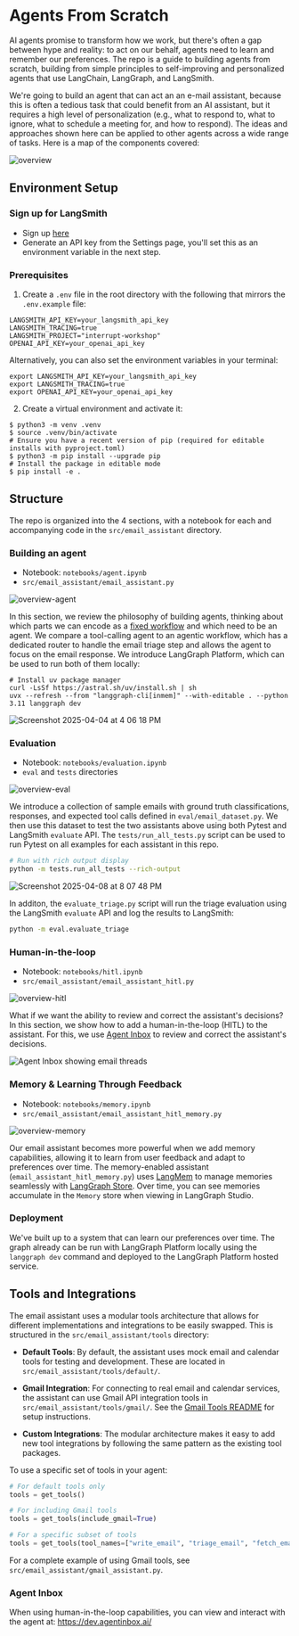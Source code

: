 # Agents From Scratch 

AI agents promise to transform how we work, but there's often a gap between hype and reality: to act on our behalf, agents need to learn and remember our preferences. The repo is a guide to building agents from scratch, building from simple principles to self-improving and personalized agents that use LangChain, LangGraph, and LangSmith. 

We're going to build an agent that can act an an e-mail assistant, because this is often a tedious task that could benefit from an AI assistant, but it requires a high level of personalization (e.g., what to respond to, what to ignore, what to schedule a meeting for, and how to respond). The ideas and approaches shown here can be applied to other agents across a wide range of tasks. Here is a map of the components covered:

![overview](notebooks/img/overview.png)

## Environment Setup 

### Sign up for LangSmith
* Sign up [here](https://smith.langchain.com/) 
* Generate an API key from the Settings page, you'll set this as an environment variable in the next step.

### Prerequisites

1. Create a `.env` file in the root directory with the following that mirrors the `.env.example` file:

```shell
LANGSMITH_API_KEY=your_langsmith_api_key
LANGSMITH_TRACING=true
LANGSMITH_PROJECT="interrupt-workshop"
OPENAI_API_KEY=your_openai_api_key
```

Alternatively, you can also set the environment variables in your terminal:
```shell
export LANGSMITH_API_KEY=your_langsmith_api_key
export LANGSMITH_TRACING=true
export OPENAI_API_KEY=your_openai_api_key
```

2. Create a virtual environment and activate it:
```shell
$ python3 -m venv .venv
$ source .venv/bin/activate
# Ensure you have a recent version of pip (required for editable installs with pyproject.toml)
$ python3 -m pip install --upgrade pip
# Install the package in editable mode
$ pip install -e .
```

## Structure 

The repo is organized into the 4 sections, with a notebook for each and accompanying code in the `src/email_assistant` directory.

### Building an agent 
* Notebook: `notebooks/agent.ipynb`
* `src/email_assistant/email_assistant.py`

![overview-agent](notebooks/img/overview_agent.png)

In this section, we review the philosophy of building agents, thinking about which parts we can encode as a [fixed workflow](https://langchain-ai.github.io/langgraph/tutorials/workflows/) and which need to be an agent. We compare a tool-calling agent to an agentic workflow, which has a dedicated router to handle the email triage step and allows the agent to focus on the email response. We introduce LangGraph Platform, which can be used to run both of them locally:
```shell
# Install uv package manager
curl -LsSf https://astral.sh/uv/install.sh | sh
uvx --refresh --from "langgraph-cli[inmem]" --with-editable . --python 3.11 langgraph dev
```

![Screenshot 2025-04-04 at 4 06 18 PM](notebooks/img/studio.png)

### Evaluation 
* Notebook: `notebooks/evaluation.ipynb`
* `eval` and `tests` directories

![overview-eval](notebooks/img/overview_eval.png)

We introduce a collection of sample emails with ground truth classifications, responses, and expected tool calls defined in `eval/email_dataset.py`. We then use this dataset to test the two assistants above using both Pytest and LangSmith `evaluate` API. The `tests/run_all_tests.py` script can be used to run Pytest on all examples for each assistant in this repo.

```bash
# Run with rich output display
python -m tests.run_all_tests --rich-output
```

![Screenshot 2025-04-08 at 8 07 48 PM](notebooks/img/eval.png)

In additon, the `evaluate_triage.py` script will run the triage evaluation using the LangSmith `evaluate` API and log the results to LangSmith:

```bash
python -m eval.evaluate_triage
```

### Human-in-the-loop 
* Notebook: `notebooks/hitl.ipynb`
* `src/email_assistant/email_assistant_hitl.py`

![overview-hitl](notebooks/img/overview_hitl.png)

What if we want the ability to review and correct the assistant's decisions? In this section, we show how to add a human-in-the-loop (HITL) to the assistant. For this, we use [Agent Inbox](https://github.com/langchain-ai/agent-inbox) to review and correct the assistant's decisions.

![Agent Inbox showing email threads](notebooks/img/agent-inbox.png)


### Memory & Learning Through Feedback 
* Notebook: `notebooks/memory.ipynb`
* `src/email_assistant/email_assistant_hitl_memory.py`

![overview-memory](notebooks/img/overview_memory.png)  

Our email assistant becomes more powerful when we add memory capabilities, allowing it to learn from user feedback and adapt to preferences over time. The memory-enabled assistant (`email_assistant_hitl_memory.py`) uses [LangMem](https://langchain-ai.github.io/langmem/) to manage memories seamlessly with [LangGraph Store](https://langchain-ai.github.io/langgraph/concepts/memory/#long-term-memory). Over time, you can see memories accumulate in the `Memory` store when viewing in LangGraph Studio.

### Deployment 

We've built up to a system that can learn our preferences over time. The graph already can be run with LangGraph Platform locally using the `langgraph dev` command and deployed to the LangGraph Platform hosted service.

## Tools and Integrations

The email assistant uses a modular tools architecture that allows for different implementations and integrations to be easily swapped. This is structured in the `src/email_assistant/tools` directory:

- **Default Tools**: By default, the assistant uses mock email and calendar tools for testing and development. These are located in `src/email_assistant/tools/default/`.

- **Gmail Integration**: For connecting to real email and calendar services, the assistant can use Gmail API integration tools in `src/email_assistant/tools/gmail/`. See the [Gmail Tools README](src/email_assistant/tools/gmail/README.md) for setup instructions.

- **Custom Integrations**: The modular architecture makes it easy to add new tool integrations by following the same pattern as the existing tool packages.

To use a specific set of tools in your agent:

```python
# For default tools only
tools = get_tools()

# For including Gmail tools
tools = get_tools(include_gmail=True)

# For a specific subset of tools
tools = get_tools(tool_names=["write_email", "triage_email", "fetch_emails_tool"])
```

For a complete example of using Gmail tools, see `src/email_assistant/gmail_assistant.py`.

### Agent Inbox

When using human-in-the-loop capabilities, you can view and interact with the agent at:
https://dev.agentinbox.ai/
